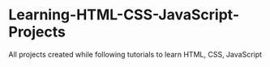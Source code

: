 # Learning-HTML-CSS-JavaScript-Projects
All projects created while following tutorials to learn HTML, CSS, JavaScript
